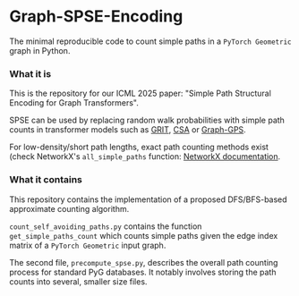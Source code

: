 # Graph-SPSE-Encoding
The minimal reproducible code to count simple paths in a `PyTorch Geometric` graph in Python.

### What it is

This is the repository for our ICML 2025 paper: "Simple Path Structural Encoding for Graph Transformers".

SPSE can be used by replacing random walk probabilities with simple path counts in transformer models such as [GRIT](https://github.com/LiamMa/GRIT), [CSA](https://github.com/inria-thoth/csa) or [Graph-GPS](https://github.com/rampasek/GraphGPS).

For low-density/short path lengths, exact path counting methods exist (check NetworkX's `all_simple_paths` function: [NetworkX documentation](https://networkx.org/documentation/stable/reference/algorithms/generated/networkx.algorithms.simple_paths.all_simple_paths.html).

### What it contains

This repository contains the implementation of a proposed DFS/BFS-based approximate counting algorithm.

``count_self_avoiding_paths.py`` contains the function ``get_simple_paths_count`` which counts simple paths given the edge index matrix of a `PyTorch Geometric` input graph.

The second file, ``precompute_spse.py``, describes the overall path counting process for standard PyG databases. It notably involves storing the path counts into several, smaller size files.
